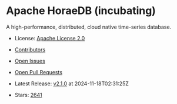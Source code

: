 # Apache HoraeDB (incubating)

A high-performance, distributed, cloud native time-series database.
- License: [Apache License 2.0](https://spdx.org/licenses/Apache-2.0.html)

- [Contributors](https://github.com/apache/horaedb/graphs/contributors)
- [Open Issues](https://github.com/apache/horaedb/issues?q=sort%3Aupdated-desc+is%3Aissue+is%3Aopen)
- [Open Pull Requests](https://github.com/apache/horaedb/pulls?q=sort%3Aupdated-desc+is%3Apr+is%3Aopen)
- Latest Release: [v2.1.0](https://github.com/apache/horaedb/releases/tag/v2.1.0) at 2024-11-18T02:31:25Z

- Stars: [2641](https://github.com/apache/horaedb/stargazers)

